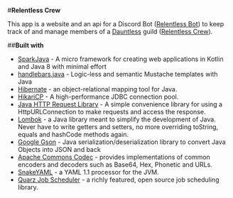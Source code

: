 #**Relentless Crew**

This app is a website and an api for a Discord Bot ([Relentless Bot](https://github.com/medicm/relentlessbot)) to keep track of and manage members of a [Dauntless](https://playdauntless.com/) guild ([Relentless Crew](http://relentlesscrew.xyz)).

##**Built with**
- [SparkJava](http://sparkjava.com/) - A micro framework for creating web applications in Kotlin and Java 8 with minimal effort
- [handlebars.java](https://github.com/jknack/handlebars.java) - Logic-less and semantic Mustache templates with Java 
- [Hibernate](http://hibernate.org/) - an object-relational mapping tool for Java. 
- [HikariCP](http://brettwooldridge.github.io/HikariCP/) - A high-performance JDBC connection pool.
- [Java HTTP Request Library](http://kevinsawicki.github.io/http-request/) - A simple convenience library for using a HttpURLConnection to make requests and access the response.
- [Lombok](https://projectlombok.org/) - a Java library meant to simplify the development of Java. Never have to write getters and setters, no more overriding toString, equals and hashCode methods again.
- [Google Gson](https://github.com/google/gson) - Java serialization/deserialization library to convert Java Objects into JSON and back
- [Apache Commons Codec](https://commons.apache.org/proper/commons-codec/) - provides implementations of common encoders and decoders such as Base64, Hex, Phonetic and URLs.
- [SnakeYAML](https://bitbucket.org/asomov/snakeyaml/src/default/) - a YAML 1.1 processor for the JVM.
- [Quarz Job Scheduler](http://www.quartz-scheduler.org/) - a richly featured, open source job scheduling library.
